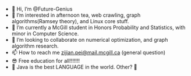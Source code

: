 - 👋 Hi, I’m @Future-Genius
- 👀 I’m interested in afternoon tea, web crawling, graph algorithms(Ramsey theory), and Linux core stuff.
- 🌱 I’m currently a McGill student in Honors Probability and Statistics, with minor in Computer Science.
- 💞️ I’m looking to collaborate on numerical optimization, and graph algorithm research.
- 📫 How to reach me zijian.pei@mail.mcgill.ca (general question)     
- :sunglasses: Free education for all!!!!!!!
- 🐒 Java is the best LANGUAGE in the world. Other? :hankey:

<!---
Future-Genius/Future-Genius is a ✨ special ✨ repository because its `README.md` (this file) appears on your GitHub profile.
You can click the Preview link to take a look at your changes.
--->
